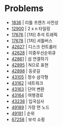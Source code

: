 # Problems

- [1836](https://programmers.co.kr/learn/courses/30/lessons/1836?language=java) | 리틀 프렌즈 사천성
- [12900](https://programmers.co.kr/learn/courses/30/lessons/12900?language=java) | 2 x n 타일링
- [17676](https://programmers.co.kr/learn/courses/30/lessons/17676?language=java) | [1차] 추석 트래픽
- [17678](https://programmers.co.kr/learn/courses/30/lessons/17678?language=java) | [1차] 셔틀버스
- [42627](https://programmers.co.kr/learn/courses/30/lessons/42627?language=java) | 디스크 컨트롤러
- [42628](https://programmers.co.kr/learn/courses/30/lessons/42628?language=java) | 이중우선순위큐
- [42861](https://programmers.co.kr/learn/courses/30/lessons/42861?language=java) | 섬 연결하기
- [42895](https://programmers.co.kr/learn/courses/30/lessons/42895?language=java) | N으로 표현
- [42898](https://programmers.co.kr/learn/courses/30/lessons/42898?language=java) | 등굣길
- [43105](https://programmers.co.kr/learn/courses/30/lessons/43105?language=java) | 정수 삼각형
- [43162](https://programmers.co.kr/learn/courses/30/lessons/43162?language=java) | 네트워크
- [43163](https://programmers.co.kr/learn/courses/30/lessons/43163?language=java) | 단어 변환
- [43164](https://programmers.co.kr/learn/courses/30/lessons/43164?language=java) | 여행경로
- [43238](https://programmers.co.kr/learn/courses/30/lessons/43238?language=java) | 입국심사
- [49189](https://programmers.co.kr/learn/courses/30/lessons/49189?language=java) | 가장 먼 노드
- [49191](https://programmers.co.kr/learn/courses/30/lessons/49191?language=java) | 순위
- [67258](https://programmers.co.kr/learn/courses/30/lessons/67258?language=java) | 보석 쇼핑